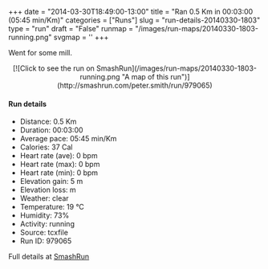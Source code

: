 +++
date = "2014-03-30T18:49:00-13:00"
title = "Ran 0.5 Km in 00:03:00 (05:45 min/Km)"
categories = ["Runs"]
slug = "run-details-20140330-1803"
type = "run"
draft = "False"
runmap = "/images/run-maps/20140330-1803-running.png"
svgmap = '<polyline points="27 100, 30 97, 32 93, 34 89, 36 86, 40 83, 43 80, 46 76, 49 73, 50 69, 51 65, 53 62, 55 58, 57 51, 59 47, 64 45, 65 44, 62 40, 60 36, 58 32, 59 28, 64 22, 66 18, 68 14, 70 9, 73 6, 71 4, 66 3, 62 1, 56 0, 51 1">'
+++

Went for some mill. 

<!--more-->

<center>
[![Click to see the run on SmashRun](/images/run-maps/20140330-1803-running.png "A map of this run")](http://smashrun.com/peter.smith/run/979065)
</center>

#### Run details

* Distance: 0.5 Km
* Duration: 00:03:00
* Average pace: 05:45 min/Km
* Calories: 37 Cal
* Heart rate (ave): 0 bpm
* Heart rate (max): 0 bpm
* Heart rate (min): 0 bpm
* Elevation gain: 5 m
* Elevation loss:  m
* Weather: clear
* Temperature: 19 &deg;C
* Humidity: 73%
* Activity: running
* Source: tcxfile
* Run ID: 979065

Full details at [SmashRun](http://smashrun.com/peter.smith/run/979065)